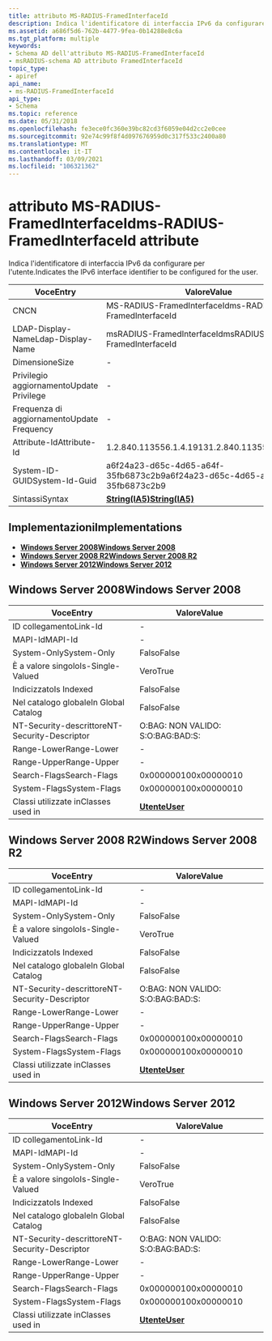 ```yaml
---
title: attributo MS-RADIUS-FramedInterfaceId
description: Indica l'identificatore di interfaccia IPv6 da configurare per l'utente. | attributo MS-RADIUS-FramedInterfaceId
ms.assetid: a686f5d6-762b-4477-9fea-0b14288e8c6a
ms.tgt_platform: multiple
keywords:
- Schema AD dell'attributo MS-RADIUS-FramedInterfaceId
- msRADIUS-schema AD attributo FramedInterfaceId
topic_type:
- apiref
api_name:
- ms-RADIUS-FramedInterfaceId
api_type:
- Schema
ms.topic: reference
ms.date: 05/31/2018
ms.openlocfilehash: fe3ece0fc360e39bc82cd3f6059e04d2cc2e0cee
ms.sourcegitcommit: 92e74c99f8f4d097676959d0c317f533c2400a80
ms.translationtype: MT
ms.contentlocale: it-IT
ms.lasthandoff: 03/09/2021
ms.locfileid: "106321362"
---
```

# <a name="ms-radius-framedinterfaceid-attribute"></a><span data-ttu-id="a19c1-106">attributo MS-RADIUS-FramedInterfaceId</span><span class="sxs-lookup"><span data-stu-id="a19c1-106">ms-RADIUS-FramedInterfaceId attribute</span></span>

<span data-ttu-id="a19c1-107">Indica l'identificatore di interfaccia IPv6 da configurare per l'utente.</span><span class="sxs-lookup"><span data-stu-id="a19c1-107">Indicates the IPv6 interface identifier to be configured for the user.</span></span>



| <span data-ttu-id="a19c1-108">Voce</span><span class="sxs-lookup"><span data-stu-id="a19c1-108">Entry</span></span> | <span data-ttu-id="a19c1-109">Valore</span><span class="sxs-lookup"><span data-stu-id="a19c1-109">Value</span></span> |
|-------------------|--------------------------------------|
| <span data-ttu-id="a19c1-110">CN</span><span class="sxs-lookup"><span data-stu-id="a19c1-110">CN</span></span>                | <span data-ttu-id="a19c1-111">MS-RADIUS-FramedInterfaceId</span><span class="sxs-lookup"><span data-stu-id="a19c1-111">ms-RADIUS-FramedInterfaceId</span></span>          |
| <span data-ttu-id="a19c1-112">LDAP-Display-Name</span><span class="sxs-lookup"><span data-stu-id="a19c1-112">Ldap-Display-Name</span></span> | <span data-ttu-id="a19c1-113">msRADIUS-FramedInterfaceId</span><span class="sxs-lookup"><span data-stu-id="a19c1-113">msRADIUS-FramedInterfaceId</span></span>           |
| <span data-ttu-id="a19c1-114">Dimensione</span><span class="sxs-lookup"><span data-stu-id="a19c1-114">Size</span></span>              | \-                                   |
| <span data-ttu-id="a19c1-115">Privilegio aggiornamento</span><span class="sxs-lookup"><span data-stu-id="a19c1-115">Update Privilege</span></span>  | \-                                   |
| <span data-ttu-id="a19c1-116">Frequenza di aggiornamento</span><span class="sxs-lookup"><span data-stu-id="a19c1-116">Update Frequency</span></span>  | \-                                   |
| <span data-ttu-id="a19c1-117">Attribute-Id</span><span class="sxs-lookup"><span data-stu-id="a19c1-117">Attribute-Id</span></span>      | <span data-ttu-id="a19c1-118">1.2.840.113556.1.4.1913</span><span class="sxs-lookup"><span data-stu-id="a19c1-118">1.2.840.113556.1.4.1913</span></span>              |
| <span data-ttu-id="a19c1-119">System-ID-GUID</span><span class="sxs-lookup"><span data-stu-id="a19c1-119">System-Id-Guid</span></span>    | <span data-ttu-id="a19c1-120">a6f24a23-d65c-4d65-a64f-35fb6873c2b9</span><span class="sxs-lookup"><span data-stu-id="a19c1-120">a6f24a23-d65c-4d65-a64f-35fb6873c2b9</span></span> |
| <span data-ttu-id="a19c1-121">Sintassi</span><span class="sxs-lookup"><span data-stu-id="a19c1-121">Syntax</span></span>            | [<span data-ttu-id="a19c1-122">**String(IA5)**</span><span class="sxs-lookup"><span data-stu-id="a19c1-122">**String(IA5)**</span></span>](s-string-ia5.md)  |



## <a name="implementations"></a><span data-ttu-id="a19c1-123">Implementazioni</span><span class="sxs-lookup"><span data-stu-id="a19c1-123">Implementations</span></span>

-   [<span data-ttu-id="a19c1-124">**Windows Server 2008**</span><span class="sxs-lookup"><span data-stu-id="a19c1-124">**Windows Server 2008**</span></span>](#windows-server-2008)
-   [<span data-ttu-id="a19c1-125">**Windows Server 2008 R2**</span><span class="sxs-lookup"><span data-stu-id="a19c1-125">**Windows Server 2008 R2**</span></span>](#windows-server-2008-r2)
-   [<span data-ttu-id="a19c1-126">**Windows Server 2012**</span><span class="sxs-lookup"><span data-stu-id="a19c1-126">**Windows Server 2012**</span></span>](#windows-server-2012)

## <a name="windows-server-2008"></a><span data-ttu-id="a19c1-127">Windows Server 2008</span><span class="sxs-lookup"><span data-stu-id="a19c1-127">Windows Server 2008</span></span>



| <span data-ttu-id="a19c1-128">Voce</span><span class="sxs-lookup"><span data-stu-id="a19c1-128">Entry</span></span> | <span data-ttu-id="a19c1-129">Valore</span><span class="sxs-lookup"><span data-stu-id="a19c1-129">Value</span></span> |
|------------------------|-----------------------------------|
| <span data-ttu-id="a19c1-130">ID collegamento</span><span class="sxs-lookup"><span data-stu-id="a19c1-130">Link-Id</span></span>                | \-                                |
| <span data-ttu-id="a19c1-131">MAPI-Id</span><span class="sxs-lookup"><span data-stu-id="a19c1-131">MAPI-Id</span></span>                | \-                                |
| <span data-ttu-id="a19c1-132">System-Only</span><span class="sxs-lookup"><span data-stu-id="a19c1-132">System-Only</span></span>            | <span data-ttu-id="a19c1-133">Falso</span><span class="sxs-lookup"><span data-stu-id="a19c1-133">False</span></span>                             |
| <span data-ttu-id="a19c1-134">È a valore singolo</span><span class="sxs-lookup"><span data-stu-id="a19c1-134">Is-Single-Valued</span></span>       | <span data-ttu-id="a19c1-135">Vero</span><span class="sxs-lookup"><span data-stu-id="a19c1-135">True</span></span>                              |
| <span data-ttu-id="a19c1-136">Indicizzato</span><span class="sxs-lookup"><span data-stu-id="a19c1-136">Is Indexed</span></span>             | <span data-ttu-id="a19c1-137">Falso</span><span class="sxs-lookup"><span data-stu-id="a19c1-137">False</span></span>                             |
| <span data-ttu-id="a19c1-138">Nel catalogo globale</span><span class="sxs-lookup"><span data-stu-id="a19c1-138">In Global Catalog</span></span>      | <span data-ttu-id="a19c1-139">Falso</span><span class="sxs-lookup"><span data-stu-id="a19c1-139">False</span></span>                             |
| <span data-ttu-id="a19c1-140">NT-Security-descrittore</span><span class="sxs-lookup"><span data-stu-id="a19c1-140">NT-Security-Descriptor</span></span> | <span data-ttu-id="a19c1-141">O:BAG: NON VALIDO: S:</span><span class="sxs-lookup"><span data-stu-id="a19c1-141">O:BAG:BAD:S:</span></span>                      |
| <span data-ttu-id="a19c1-142">Range-Lower</span><span class="sxs-lookup"><span data-stu-id="a19c1-142">Range-Lower</span></span>            | \-                                |
| <span data-ttu-id="a19c1-143">Range-Upper</span><span class="sxs-lookup"><span data-stu-id="a19c1-143">Range-Upper</span></span>            | \-                                |
| <span data-ttu-id="a19c1-144">Search-Flags</span><span class="sxs-lookup"><span data-stu-id="a19c1-144">Search-Flags</span></span>           | <span data-ttu-id="a19c1-145">0x00000010</span><span class="sxs-lookup"><span data-stu-id="a19c1-145">0x00000010</span></span>                        |
| <span data-ttu-id="a19c1-146">System-Flags</span><span class="sxs-lookup"><span data-stu-id="a19c1-146">System-Flags</span></span>           | <span data-ttu-id="a19c1-147">0x00000010</span><span class="sxs-lookup"><span data-stu-id="a19c1-147">0x00000010</span></span>                        |
| <span data-ttu-id="a19c1-148">Classi utilizzate in</span><span class="sxs-lookup"><span data-stu-id="a19c1-148">Classes used in</span></span>        | [<span data-ttu-id="a19c1-149">**Utente**</span><span class="sxs-lookup"><span data-stu-id="a19c1-149">**User**</span></span>](c-user.md)<br/> |



## <a name="windows-server-2008-r2"></a><span data-ttu-id="a19c1-150">Windows Server 2008 R2</span><span class="sxs-lookup"><span data-stu-id="a19c1-150">Windows Server 2008 R2</span></span>



| <span data-ttu-id="a19c1-151">Voce</span><span class="sxs-lookup"><span data-stu-id="a19c1-151">Entry</span></span> | <span data-ttu-id="a19c1-152">Valore</span><span class="sxs-lookup"><span data-stu-id="a19c1-152">Value</span></span> |
|------------------------|-----------------------------------|
| <span data-ttu-id="a19c1-153">ID collegamento</span><span class="sxs-lookup"><span data-stu-id="a19c1-153">Link-Id</span></span>                | \-                                |
| <span data-ttu-id="a19c1-154">MAPI-Id</span><span class="sxs-lookup"><span data-stu-id="a19c1-154">MAPI-Id</span></span>                | \-                                |
| <span data-ttu-id="a19c1-155">System-Only</span><span class="sxs-lookup"><span data-stu-id="a19c1-155">System-Only</span></span>            | <span data-ttu-id="a19c1-156">Falso</span><span class="sxs-lookup"><span data-stu-id="a19c1-156">False</span></span>                             |
| <span data-ttu-id="a19c1-157">È a valore singolo</span><span class="sxs-lookup"><span data-stu-id="a19c1-157">Is-Single-Valued</span></span>       | <span data-ttu-id="a19c1-158">Vero</span><span class="sxs-lookup"><span data-stu-id="a19c1-158">True</span></span>                              |
| <span data-ttu-id="a19c1-159">Indicizzato</span><span class="sxs-lookup"><span data-stu-id="a19c1-159">Is Indexed</span></span>             | <span data-ttu-id="a19c1-160">Falso</span><span class="sxs-lookup"><span data-stu-id="a19c1-160">False</span></span>                             |
| <span data-ttu-id="a19c1-161">Nel catalogo globale</span><span class="sxs-lookup"><span data-stu-id="a19c1-161">In Global Catalog</span></span>      | <span data-ttu-id="a19c1-162">Falso</span><span class="sxs-lookup"><span data-stu-id="a19c1-162">False</span></span>                             |
| <span data-ttu-id="a19c1-163">NT-Security-descrittore</span><span class="sxs-lookup"><span data-stu-id="a19c1-163">NT-Security-Descriptor</span></span> | <span data-ttu-id="a19c1-164">O:BAG: NON VALIDO: S:</span><span class="sxs-lookup"><span data-stu-id="a19c1-164">O:BAG:BAD:S:</span></span>                      |
| <span data-ttu-id="a19c1-165">Range-Lower</span><span class="sxs-lookup"><span data-stu-id="a19c1-165">Range-Lower</span></span>            | \-                                |
| <span data-ttu-id="a19c1-166">Range-Upper</span><span class="sxs-lookup"><span data-stu-id="a19c1-166">Range-Upper</span></span>            | \-                                |
| <span data-ttu-id="a19c1-167">Search-Flags</span><span class="sxs-lookup"><span data-stu-id="a19c1-167">Search-Flags</span></span>           | <span data-ttu-id="a19c1-168">0x00000010</span><span class="sxs-lookup"><span data-stu-id="a19c1-168">0x00000010</span></span>                        |
| <span data-ttu-id="a19c1-169">System-Flags</span><span class="sxs-lookup"><span data-stu-id="a19c1-169">System-Flags</span></span>           | <span data-ttu-id="a19c1-170">0x00000010</span><span class="sxs-lookup"><span data-stu-id="a19c1-170">0x00000010</span></span>                        |
| <span data-ttu-id="a19c1-171">Classi utilizzate in</span><span class="sxs-lookup"><span data-stu-id="a19c1-171">Classes used in</span></span>        | [<span data-ttu-id="a19c1-172">**Utente**</span><span class="sxs-lookup"><span data-stu-id="a19c1-172">**User**</span></span>](c-user.md)<br/> |



## <a name="windows-server-2012"></a><span data-ttu-id="a19c1-173">Windows Server 2012</span><span class="sxs-lookup"><span data-stu-id="a19c1-173">Windows Server 2012</span></span>



| <span data-ttu-id="a19c1-174">Voce</span><span class="sxs-lookup"><span data-stu-id="a19c1-174">Entry</span></span> | <span data-ttu-id="a19c1-175">Valore</span><span class="sxs-lookup"><span data-stu-id="a19c1-175">Value</span></span> |
|------------------------|-----------------------------------|
| <span data-ttu-id="a19c1-176">ID collegamento</span><span class="sxs-lookup"><span data-stu-id="a19c1-176">Link-Id</span></span>                | \-                                |
| <span data-ttu-id="a19c1-177">MAPI-Id</span><span class="sxs-lookup"><span data-stu-id="a19c1-177">MAPI-Id</span></span>                | \-                                |
| <span data-ttu-id="a19c1-178">System-Only</span><span class="sxs-lookup"><span data-stu-id="a19c1-178">System-Only</span></span>            | <span data-ttu-id="a19c1-179">Falso</span><span class="sxs-lookup"><span data-stu-id="a19c1-179">False</span></span>                             |
| <span data-ttu-id="a19c1-180">È a valore singolo</span><span class="sxs-lookup"><span data-stu-id="a19c1-180">Is-Single-Valued</span></span>       | <span data-ttu-id="a19c1-181">Vero</span><span class="sxs-lookup"><span data-stu-id="a19c1-181">True</span></span>                              |
| <span data-ttu-id="a19c1-182">Indicizzato</span><span class="sxs-lookup"><span data-stu-id="a19c1-182">Is Indexed</span></span>             | <span data-ttu-id="a19c1-183">Falso</span><span class="sxs-lookup"><span data-stu-id="a19c1-183">False</span></span>                             |
| <span data-ttu-id="a19c1-184">Nel catalogo globale</span><span class="sxs-lookup"><span data-stu-id="a19c1-184">In Global Catalog</span></span>      | <span data-ttu-id="a19c1-185">Falso</span><span class="sxs-lookup"><span data-stu-id="a19c1-185">False</span></span>                             |
| <span data-ttu-id="a19c1-186">NT-Security-descrittore</span><span class="sxs-lookup"><span data-stu-id="a19c1-186">NT-Security-Descriptor</span></span> | <span data-ttu-id="a19c1-187">O:BAG: NON VALIDO: S:</span><span class="sxs-lookup"><span data-stu-id="a19c1-187">O:BAG:BAD:S:</span></span>                      |
| <span data-ttu-id="a19c1-188">Range-Lower</span><span class="sxs-lookup"><span data-stu-id="a19c1-188">Range-Lower</span></span>            | \-                                |
| <span data-ttu-id="a19c1-189">Range-Upper</span><span class="sxs-lookup"><span data-stu-id="a19c1-189">Range-Upper</span></span>            | \-                                |
| <span data-ttu-id="a19c1-190">Search-Flags</span><span class="sxs-lookup"><span data-stu-id="a19c1-190">Search-Flags</span></span>           | <span data-ttu-id="a19c1-191">0x00000010</span><span class="sxs-lookup"><span data-stu-id="a19c1-191">0x00000010</span></span>                        |
| <span data-ttu-id="a19c1-192">System-Flags</span><span class="sxs-lookup"><span data-stu-id="a19c1-192">System-Flags</span></span>           | <span data-ttu-id="a19c1-193">0x00000010</span><span class="sxs-lookup"><span data-stu-id="a19c1-193">0x00000010</span></span>                        |
| <span data-ttu-id="a19c1-194">Classi utilizzate in</span><span class="sxs-lookup"><span data-stu-id="a19c1-194">Classes used in</span></span>        | [<span data-ttu-id="a19c1-195">**Utente**</span><span class="sxs-lookup"><span data-stu-id="a19c1-195">**User**</span></span>](c-user.md)<br/> |



 

 





